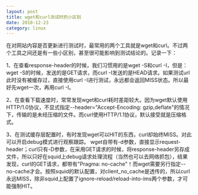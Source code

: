 ```yaml
---
layout: post
title: wget和curl测试时的小区别
date: 2010-12-23
category: linux
---
```


在对网站内容是否更新进行测试时，最常用的两个工具就是wget和curl。不过两个工具之间还是有一些小区别，甚至很可能影响到测试结论的。记录一下：

1、在查看response-header的时候，我们习惯用的是wget -S和curl -I，但是：wget -S的时候，发送的是GET请求，而curl -I发送的是HEAD请求。如果测试url此时没有被缓存过，直接使用curl -I进行测试，永远都会返回MISS状态。所以最好先wget一次，再用curl -I。

2、在查看下载速度时，常常发现wget和curl耗时差距较大。因为wget默认使用HTTP/1.0协议，不显式指定--header="Accept-Encoding: gzip,deflate"的情况下，传输的是未经压缩的文件。而curl使用HTTP/1.1协议，默认接受就是压缩格式。

3、在测试缓存层配置时，有时发现wget可以HIT的东西，curl却始终MISS。对此可以开启debug模式进行观察跟踪。
wget自带有-d参数，直接显示request-header；curl只有-D参数，在采用GET请求的时候，将response-header另存成文件，所以只好在squid上debug请求处理流程（当然也可以去网络抓包），结果发现，curl的GET请求，都带有"Pragma: no-cache"！而wget需要另行指定--no-cache才会。按照squid的默认配置，对client_no_cache是透传的，所以curl永远MISS，除非squid上配置了ignore-reload/reload-into-ims两个参数，才可能强制HIT。
